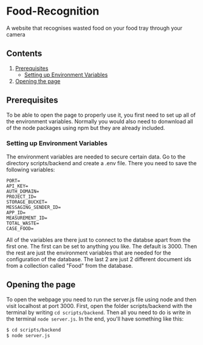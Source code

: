 # Food-Recognition
A website that recognises wasted food on your food tray through your camera

## Contents
1. [Prerequisites](prerequisites)
   - [Setting up Environment Variables](setting-up-the-environment-variables)
3. [Opening the page](opening-the-page)

## Prerequisites
To be able to open the page to properly use it, you first need to set up all of the environment variables. Normally you would also need to donwnload all of the node packages using npm but they are already included.

### Setting up Environment Variables
The environment variables are needed to secure certain data. Go to the directory scripts/backend and create a .env file. There you need to save the following variables:
```
PORT=
API_KEY=
AUTH_DOMAIN=
PROJECT_ID=
STORAGE_BUCKET=
MESSAGING_SENDER_ID=
APP_ID=
MEASUREMENT_ID=
TOTAL_WASTE=
CASE_FOOD=
```
All of the variables are there just to connect to the databse apart from the first one. The first can be set to anything you like. The default is 3000. Then the rest are just the environment variables that are needed for the configuration of the database. The last 2 are just 2 different document ids from a collection called "Food" from the database.

## Opening the page
To open the webpage you need to run the server.js file using node and then visit localhost at port 3000. First, open the folder scripts/backend with the terminal by writing `cd scripts/backend`. Then all you need to do is write in the terminal `node server.js`. In the end, you'll have something like this:
```bash
$ cd scripts/backend
$ node server.js
```
